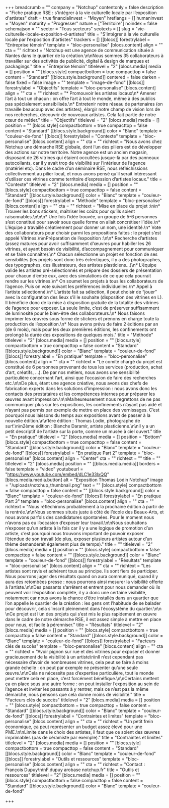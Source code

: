 +++
breadcrumb = ""
company = "Notchup"
contentonly = false
description = "Fiche pratique RSE : s'intégrer à la vie culturelle locale par l’exposition d'artistes"
draft = true
financialinvest = "Moyen"
hreflangs = []
humaninvest = "Moyen"
maturity = "Progresser"
nature = ["Territoire"]
noindex = false
schemajson = ""
sector = "Tous secteurs"
seotexts = []
slug = "vie-culturelle-locale-exposition-d-artistes"
title = "S'intégrer à la vie culturelle locale par l’exposition d'artistes"
trackers = []
[[blocs]]
forestrylabel = "Entreprise témoin"
template = "bloc-personalise"
[blocs.content]
align = ""
cta = ""
richtext = "Notchup est une agence de communication située à Nantes dans le quartier de la création.\n\nNous sommes 35 collaborateurs à travailler sur des activités de publicité, digital & design de marques et packagings."
title = "Entreprise témoin"
titlelevel = "2"
[blocs.media]
media = []
position = ""
[blocs.style]
compactbottom = true
compacttop = false
content = "Standard"
[[blocs.style.background]]
centered = false
darken = false
fixed = false
image = ""
template = "image-de-fond"
[[blocs]]
forestrylabel = "Objectifs"
template = "bloc-personalise"
[blocs.content]
align = ""
cta = ""
richtext = "* Promouvoir les artistes locaux\n* Amener l’art à tout un chacun : on offre l’art à tout le monde, même à des publics pas spécialement sensibilisés.\n* Entretenir notre réseau de partenaires (on travaille beaucoup avec des artistes), élargir notre champ de vision lors de nos recherches, découvrir de nouveaux artistes. Cela fait partie de notre cœur de métier."
title = "Objectifs"
titlelevel = "2"
[blocs.media]
media = []
position = ""
[blocs.style]
compactbottom = true
compacttop = false
content = "Standard"
[[blocs.style.background]]
color = "Blanc"
template = "couleur-de-fond"
[[blocs]]
forestrylabel = "Contexte"
template = "bloc-personalise"
[blocs.content]
align = ""
cta = ""
richtext = "Nous avons chez Notchup une démarche RSE globale, dont l’un des piliers est de développer des actions sur notre territoire. Notre agence est un ancien magasin, disposant de 26 vitrines qui étaient occultées jusque-là par des panneaux autocollants, car il y avait trop de visibilité sur l’intérieur de l’agence (matériel etc). Dans le cadre d’un séminaire RSE, nous réfléchissions collectivement au pilier local, et nous avons pensé qu’il serait intéressant d’utiliser ces vitrines comme territoire d’expression d’artistes locaux."
title = "Contexte"
titlelevel = "2"
[blocs.media]
media = []
position = ""
[blocs.style]
compactbottom = true
compacttop = false
content = "Standard"
[[blocs.style.background]]
color = "Blanc"
template = "couleur-de-fond"
[[blocs]]
forestrylabel = "Méthode"
template = "bloc-personalise"
[blocs.content]
align = ""
cta = ""
richtext = "Mise en place du projet :\n\n* Trouver les bons stickers, maîtriser les coûts pour qu’ils soient raisonnables.\n\n\n* Une fois l’idée trouvée, un groupe de 5-6 personnes s’est constitué pour savoir sous quelle forme on allait concrétiser l’idée.\n* L’équipe a travaillé créativement pour donner un nom, une identité.\n* Vote des collaborateurs pour choisir parmi les propositions faites : le projet s’est appelé Vitrines.\n\nPréparation de l’exposition :\n\n* Recherche d’artistes (assez matures pour avoir suffisamment d'œuvres pour habiller les 26 vitrines, et ayant besoin de visibilité, d’accompagnement pour communiquer et se faire connaître).\n* Chacun sélectionne un projet en fonction de ses sensibilités (les projets sont donc très éclectiques, il y a des photographes, des typographes, des illustrateurs, des artistes plasticiens…)\n* L’équipe valide les artistes pré-sélectionnés et prépare des dossiers de présentation pour chacun d’entre eux, avec des simulations de ce que cela pourrait rendre sur les vitrines.\n* On soumet les projets à tous les collaborateurs de l’agence. Puis on vote suivant les préférences individuelles.\n* Appel à l’artiste sélectionné.\n* L’artiste fait sa sélection, il peut choisir de “jouer” avec la configuration des lieux s’il le souhaite (disposition des vitrines en L). Il bénéficie donc de la mise à disposition gratuite de la totalité des vitrines de l’agence pour exposer. La seule limite, c’est de préserver suffisamment de luminosité pour le bien-être des collaborateurs.\n* Nous faisons imprimer les œuvres sous forme de stickers et prenons en charge toute la production de l’exposition.\n* Nous avons prévu de faire 2 éditions par an (de 6 mois), mais pour les deux premières éditions, les confinements ont prolongé la durée des expositions de quelques mois."
title = "Méthode"
titlelevel = "2"
[blocs.media]
media = []
position = ""
[blocs.style]
compactbottom = true
compacttop = false
content = "Standard"
[[blocs.style.background]]
color = "Blanc"
template = "couleur-de-fond"
[[blocs]]
forestrylabel = "En pratique"
template = "bloc-personalise"
[blocs.content]
align = ""
cta = ""
richtext = "Le comité chargé du projet est constitué de 6 personnes provenant de tous les services (production, achat d’art, créatifs, …). De par nos métiers, nous avons une sensibilité particulière concernant l’art, ainsi que l’occasion de faire des recherches etc.\n\nDe plus, étant une agence créative, nous avons des chefs de fabrication experts dans les solutions d’impression : nous avons donc les contacts des prestataires et les compétences internes pour préparer les œuvres avant impression.\n\nMalheureusement nous regrettons de ne pas communiquer plus sur les expositions, les confinements n’ayant pas aidé et n’ayant pas permis par exemple de mettre en place des vernissages. C’est pourquoi nous laissons du temps aux expositions avant de passer à la nouvelle édition.\n\n1ère édition : Thomas Lodin, photographe de surf.\n\n2ème édition : Blanche Daramir, artiste plasticienne.\n\nIl y a un petit descriptif de l’artiste sur la porte, comme un musée à ciel ouvert."
title = "En pratique"
titlelevel = "2"
[blocs.media]
media = []
position = "Bottom"
[blocs.style]
compactbottom = true
compacttop = false
content = "Standard"
[[blocs.style.background]]
color = "Blanc"
template = "couleur-de-fond"
[[blocs]]
forestrylabel = "En pratique Part 2"
template = "bloc-personalise"
[blocs.content]
align = "Center"
cta = ""
richtext = ""
title = ""
titlelevel = "2"
[blocs.media]
position = ""
[[blocs.media.media]]
borders = false
template = "video"
youtubeurl = "https://www.youtube.com/embed/dLC1e33lxQQ"
[blocs.media.media.button]
alt = "Exposition Thomas Lodin Notchup"
image = "/uploads/notchup_thumbnail.png"
text = ""
[blocs.style]
compactbottom = false
compacttop = false
content = ""
[[blocs.style.background]]
color = "Blanc"
template = "couleur-de-fond"
[[blocs]]
forestrylabel = "En pratique Part 3"
template = "bloc-personalise"
[blocs.content]
align = ""
cta = ""
richtext = "Nous réfléchirons probablement à la prochaine édition à partir de la rentrée.\n\nNous sommes situés juste à côté de l’école des Beaux-Arts, et nous avons parfois des candidatures spontanées. Pour le moment nous n’avons pas eu l’occasion d’exposer leur travail.\n\nNous souhaitons n’exposer qu’un artiste à la fois car il y a une logique de promotion d’un artiste, c’est pourquoi nous trouvons important de pouvoir exposer l’étendue de son travail (de plus, exposer plusieurs artistes autour d’un thème demanderait également plus de temps)."
title = ""
titlelevel = "2"
[blocs.media]
media = []
position = ""
[blocs.style]
compactbottom = false
compacttop = false
content = ""
[[blocs.style.background]]
color = "Blanc"
template = "couleur-de-fond"
[[blocs]]
forestrylabel = "Résultats"
template = "bloc-personalise"
[blocs.content]
align = ""
cta = ""
richtext = "Les artistes sont ravis et adhèrent tous au principe. Ils sont fiers de participer. Nous pourrons juger des résultats quand on aura communiqué, quand il y aura des retombées presse : nous pourrons ainsi mesurer la visibilité offerte à l’artiste.\n\nDes passants s’arrêtent et entrent pour nous demander où ils peuvent voir l’exposition complète, il y a donc une certaine visibilité, notamment car nous avons la chance d’être installés dans un quartier que l’on appelle le quartier de la création : les gens ont l’habitude de se balader pour découvrir, cela s’inscrit pleinement dans l’écosystème du quartier.\n\n  \nCe projet est l’un des projets qui s’est mis le plus rapidement en œuvre dans le cadre de notre démarche RSE, il est assez simple à mettre en place pour nous, et facile à pérenniser."
title = "Résultats"
titlelevel = "2"
[blocs.media]
media = []
position = ""
[blocs.style]
compactbottom = true
compacttop = false
content = "Standard"
[[blocs.style.background]]
color = "Blanc"
template = "couleur-de-fond"
[[blocs]]
forestrylabel = "Facteurs clés de succès"
template = "bloc-personalise"
[blocs.content]
align = ""
cta = ""
richtext = "Avoir pignon sur rue et des vitrines pour exposer et donner gracieusement de la visibilité à un artiste\n\nIl n’est cependant pas nécessaire d’avoir de nombreuses vitrines, cela peut se faire à moins grande échelle : on peut par exemple ne présenter qu’une seule œuvre.\n\nCela ne nécessite pas d’expertise particulière, tout le monde peut mettre cela en place, c’est forcément bénéfique.\n\nCertains mettent ça en place sous une autre forme : on peut installer l’exposition au sein de l’agence et inviter les passants à y rentrer, mais ce n’est pas la même démarche, nous pensons que cela donne moins de visibilité."
title = "Facteurs clés de succès"
titlelevel = "2"
[blocs.media]
media = []
position = ""
[blocs.style]
compactbottom = true
compacttop = false
content = "Standard"
[[blocs.style.background]]
color = "Blanc"
template = "couleur-de-fond"
[[blocs]]
forestrylabel = "Contraintes et limites"
template = "bloc-personalise"
[blocs.content]
align = ""
cta = ""
richtext = "Un petit frein économique, ça peut représenter un budget assez élevé pour une PME.\n\nLimite dans le choix des artistes, il faut que ce soient des œuvres imprimables (pas de céramiste par exemple)."
title = "Contraintes et limites"
titlelevel = "2"
[blocs.media]
media = []
position = ""
[blocs.style]
compactbottom = true
compacttop = false
content = "Standard"
[[blocs.style.background]]
color = "Blanc"
template = "couleur-de-fond"
[[blocs]]
forestrylabel = "Outils et ressources"
template = "bloc-personalise"
[blocs.content]
align = ""
cta = ""
richtext = "Contact : François Dupuy\n\nF.dupuy arobase notchup.fr"
title = "Outils et ressources"
titlelevel = "2"
[blocs.media]
media = []
position = ""
[blocs.style]
compactbottom = false
compacttop = false
content = "Standard"
[[blocs.style.background]]
color = "Blanc"
template = "couleur-de-fond"

+++
